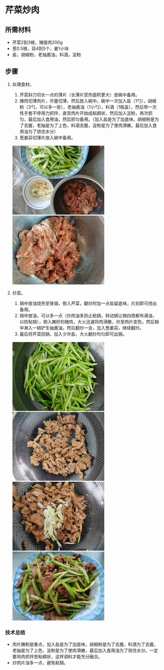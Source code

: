 # 芹菜炒肉

## 所需材料

* 芹菜2到3根，猪瘦肉200g
* 葱0.5根，蒜4到5个，姜1小块
* 盐，胡椒粉，老抽酱油，料酒，淀粉

## 步骤

1. 处理食材。
    1. 芹菜斜刀切长一点的薄片（长薄片受热面积更大）放碗中备用。
    1. 猪肉切薄肉片，尽量切薄，然后放入碗中。碗中一次加入盐（1勺），胡椒粉（3勺，可以多一些），老抽酱油（1小勺），料酒（1瓶盖），然后带一次性手套不停用力抓拌，直至肉片开始成粘稠状，然后加入淀粉，再次抓匀，最后加入食用油，然后抓匀备用。（加入盐是为了加底味，胡椒粉是为了去腥，老抽是为了上色，料酒去腥，淀粉是为了使肉滑嫩，最后加入食用油为了锁住水分）
    1. 葱姜蒜切薄片放入碗中备用。

    <br />
    <img src="../img/celery_pork1.jpeg" width="300" />
    <img src="../img/celery_pork2.jpeg" width="300" />

2. 炒菜。
    1. 锅中放油烧热至冒烟，倒入芹菜，翻炒时加一点盐留底味，片刻即可捞出备用。
    2. 锅中放油，可以多一点（炒肉油多防止粘锅，转动锅让锅四周都布满油，以防粘锅），倒入腌好的猪肉，大火迅速将肉滑散，炒至肉片变色，然后锅中淋入一锅铲生抽酱油，然后翻炒一会，加入葱姜蒜，继续翻炒。
    3. 最后将芹菜回锅，加入少许盐，大火翻炒均匀即可出锅。

    <br />
    <img src="../img/celery_pork3.jpeg" width="300" />
    <img src="../img/celery_pork4.jpeg" width="300" />
    <img src="../img/celery_pork5.jpeg" width="300" />
    <img src="../img/celery_pork6.jpeg" width="300" />

### 技术总结

* 肉片腌制是重点，加入盐是为了加底味，胡椒粉是为了去腥，料酒为了去腥，老抽是为了上色，淀粉是为了使肉滑嫩，最后加入食用油为了锁住水分。一定要将肉抓拌至粘稠状，这样调料才能充分融合。
* 炒肉片油多一点，避免粘锅。
